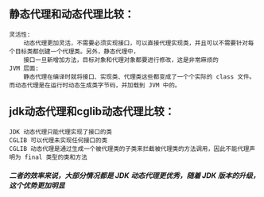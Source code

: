 ## 静态代理和动态代理比较：
    灵活性:
        动态代理更加灵活，不需要必须实现接口，可以直接代理实现类，并且可以不需要针对每个目标类都创建一个代理类。另外，静态代理中，
        接口一旦新增加方法，目标对象和代理对象都要进行修改，这是非常麻烦的
    JVM 层面:
        静态代理在编译时就将接口、实现类、代理类这些都变成了一个个实际的 class 文件。而动态代理是在运行时动态生成类字节码，并加载到 JVM 中的。
     
## jdk动态代理和cglib动态代理比较：
    JDK 动态代理只能代理实现了接口的类
    CGLIB 可以代理未实现任何接口的类
    CGLIB 动态代理是通过生成一个被代理类的子类来拦截被代理类的方法调用，因此不能代理声明为 final 类型的类和方法
 
##### 二者的效率来说，大部分情况都是 JDK 动态代理更优秀，随着 JDK 版本的升级，这个优势更加明显